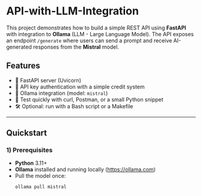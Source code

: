 # API-with-LLM-Integration

This project demonstrates how to build a simple REST API using **FastAPI** with integration to **Ollama** (LLM - Large Language Model).
The API exposes an endpoint `/generate` where users can send a prompt and receive AI-generated responses from the **Mistral** model.

## Features
- 🚀 FastAPI server (Uvicorn)
- 🔑 API key authentication with a simple credit system
- 🧠 Ollama integration (model: `mistral`)
- 🧪 Test quickly with curl, Postman, or a small Python snippet
- 🛠️ Optional: run with a Bash script or a Makefile

---

## Quickstart

### 1) Prerequisites
- **Python** 3.11+
- **Ollama** installed and running locally (https://ollama.com)
- Pull the model once:
  ```bash
  ollama pull mistral

